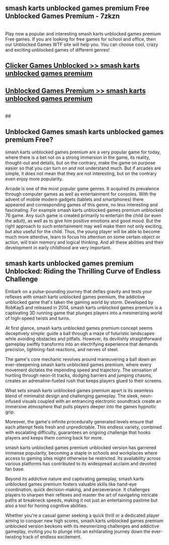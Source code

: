 ## smash karts unblocked games premium Free Unblocked Games Premium - 7zkzn <br>
<br>
Play now a popular and interesting smash karts unblocked games premium Free games. If you are looking for free games for school and office, then our Unblocked Games WTF site will help you. You can choose cool, crazy and exciting unblocked games of different genres!


##  [Clicker Games Unblocked >> smash karts unblocked games premium](http://freeplayer.one?title=smash_karts_unblocked_games_premium&ref=05)

##  [Unblocked Games Premium >> smash karts unblocked games premium](http://freeplayer.one?title=smash_karts_unblocked_games_premium&ref=05)
  <br>
  ##



## Unblocked Games smash karts unblocked games premium Free?

smash karts unblocked games premium are a very popular game for today, where there is a bet not on a strong immersion in the game, its reality, thought-out and details, but on the contrary, make the game on purpose easier so that you can turn on and not understand much. But if arcades are simple, it does not mean that they are not interesting, but on the contrary even enjoy more popularity.

Arcade is one of the most popular game genres. It acquired its prevalence through computer games as well as entertainment for consoles. With the advent of mobile modern gadgets (tablets and smartphones) there appeared and corresponding games of this genre, no less interesting and fascinating. For example smash karts unblocked games premium unblocked 76 game. Any such game is created primarily to entertain the child (or even the adult), as well as to give him positive emotions and good mood. But the right approach to such entertainment may well make them not only exciting, but also useful for the child. Thus, the young player will be able to become much more attentive, learn to focus his attention on some certain object or action, will train memory and logical thinking. And all these abilities and their development in early childhood are very important.

##  smash karts unblocked games premium Unblocked: Riding the Thrilling Curve of Endless Challenge

Embark on a pulse-pounding journey that defies gravity and tests your reflexes with smash karts unblocked games premium, the addictive unblocked game that's taken the gaming world by storm. Developed by RobKayS and released in 2014, smash karts unblocked games premium is a captivating 3D running game that plunges players into a mesmerizing world of high-speed twists and turns.

At first glance, smash karts unblocked games premium concept seems deceptively simple: guide a ball through a maze of futuristic landscapes while avoiding obstacles and pitfalls. However, its devilishly straightforward gameplay swiftly transforms into an electrifying experience that demands precision, lightning-fast reactions, and nerves of steel.

The game's core mechanic revolves around maneuvering a ball down an ever-steepening smash karts unblocked games premium, where every movement dictates the impending speed and trajectory. The sensation of hurtling through neon-lit tracks, dodging barriers and jumping chasms, creates an adrenaline-fueled rush that keeps players glued to their screens.

What sets smash karts unblocked games premium apart is its seamless blend of minimalist design and challenging gameplay. The sleek, neon-infused visuals coupled with an entrancing electronic soundtrack create an immersive atmosphere that pulls players deeper into the games hypnotic grip.

Moreover, the game's infinite procedurally generated levels ensure that each attempt feels fresh and unpredictable. This endless variety, combined with escalating difficulty, guarantees an ongoing challenge that hooks players and keeps them coming back for more.

smash karts unblocked games premium unblocked version has garnered immense popularity, becoming a staple in schools and workplaces where access to gaming sites might otherwise be restricted. Its availability across various platforms has contributed to its widespread acclaim and devoted fan base.

Beyond its addictive nature and captivating gameplay, smash karts unblocked games premium fosters valuable skills like hand-eye coordination, quick decision-making, and perseverance. It challenges players to sharpen their reflexes and master the art of navigating intricate paths at breakneck speeds, making it not just an entertaining pastime but also a tool for honing cognitive abilities.

Whether you're a casual gamer seeking a quick thrill or a dedicated player aiming to conquer new high scores, smash karts unblocked games premium unblocked version beckons with its mesmerizing challenges and addictive gameplay, inviting you to plunge into an exhilarating journey down the ever-twisting track of endless excitement.